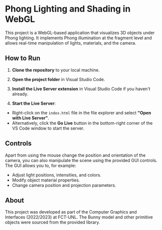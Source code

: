 # Phong Lighting and Shading in WebGL

This project is a WebGL-based application that visualizes 3D objects under Phong lighting. It implements Phong illumination at the fragment level and allows real-time manipulation of lights, materials, and the camera.

## How to Run
1. **Clone the repository** to your local machine.
   
2. **Open the project folder** in Visual Studio Code.

3. **Install the Live Server extension** in Visual Studio Code if you haven't already.

4. **Start the Live Server**:
- Right-click on the `index.html` file in the file explorer and select **"Open with Live Server"**.
- Alternatively, click the **Go Live** button in the bottom-right corner of the VS Code window to start the server.

## Controls
Apart from using the mouse change the position and orientation of the camera, you can also manipulate the scene using the provided GUI controls. The GUI allows you to, for example:
- Adjust light positions, intensities, and colors.
- Modify object material properties.
- Change camera position and projection parameters.

## About
This project was developed as part of the Computer Graphics and Interfaces (2022/2023) at FCT-UNL. The Bunny model and other primitive objects were sourced from the provided library.